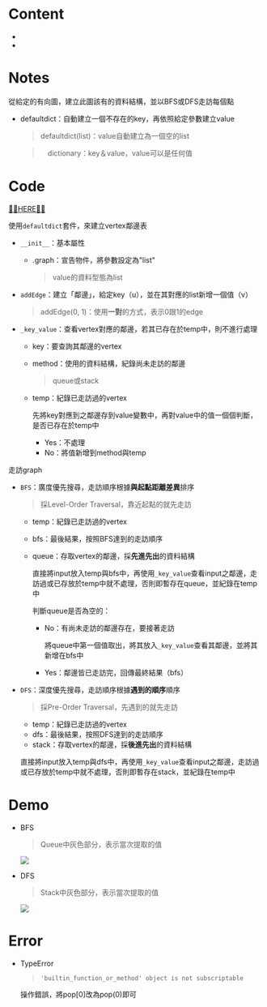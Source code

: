 # Content
  - []()
  - []()


# Notes

從給定的有向圖，建立此圖該有的資料結構，並以BFS或DFS走訪每個點

- defaultdict：自動建立一個不存在的key，再依照給定參數建立value
  > defaultdict(list)：value自動建立為一個空的list

  >　dictionary：key＆value，value可以是任何值
  
# Code
[🤜🏼HERE🤛🏼](https://github.com/vanikk06/Data-structures-and-Algorithms/blob/master/week_13/H.W.5_BFS%EF%BC%86DFS/H.W.5_BFS_and_DFS.py)

使用`defaultdict`套件，來建立vertex鄰邊表

- `__init__`：基本屬性
    - .graph：宣告物件，將參數設定為"list"
        > value的資料型態為list

- `addEdge`：建立「鄰邊」，給定key（u），並在其對應的list新增一個值（v）
    > addEdge(0, 1)：使用**一對**的方式，表示0跟1的edge
    
- `_key_value`：查看vertex對應的鄰邊，若其已存在於temp中，則不進行處理
     - key：要查詢其鄰邊的vertex
    - method：使用的資料結構，紀錄尚未走訪的鄰邊
       > queue或stack
    - temp：紀錄已走訪過的vertex
      
      先將key對應到之鄰邊存到value變數中，再對value中的值一個個判斷，是否已存在於temp中
      - Yes：不處理
      - No：將值新增到method與temp
     
走訪graph
- `BFS`：廣度優先搜尋，走訪順序根據**與起點距離差異**排序
    > 採Level-Order Traversal，靠近起點的就先走訪
    
    - temp：紀錄已走訪過的vertex
    - bfs：最後結果，按照BFS達到的走訪順序
    - queue：存取vertex的鄰邊，採**先進先出**的資料結構
      
      直接將input放入temp與bfs中，再使用`_key_value`查看input之鄰邊，走訪過或已存放於temp中就不處理，否則即暫存在queue，並紀錄在temp中
    
      判斷queue是否為空的：
      
      - No：有尚未走訪的鄰邊存在，要接著走訪
     
        將queue中第一個值取出，將其放入`_key_value`查看其鄰邊，並將其新增在bfs中
        
      - Yes：鄰邊皆已走訪完，回傳最終結果（bfs）
      
- `DFS`：深度優先搜尋，走訪順序根據**遇到的順序**順序
    > 採Pre-Order Traversal，先遇到的就先走訪
    
    - temp：紀錄已走訪過的vertex
    - dfs：最後結果，按照DFS達到的走訪順序
    - stack：存取vertex的鄰邊，採**後進先出**的資料結構
    
    直接將input放入temp與dfs中，再使用`_key_value`查看input之鄰邊，走訪過或已存放於temp中就不處理，否則即暫存在stack，並紀錄在temp中

# Demo

- BFS
  > Queue中灰色部分，表示當次提取的值

  ![](https://github.com/vanikk06/Data-structures-and-Algorithms/blob/master/week_13/image/Webp.net-gifmaker.gif)


- DFS
  > Stack中灰色部分，表示當次提取的值
  
  ![](https://github.com/vanikk06/Data-structures-and-Algorithms/blob/master/week_13/image/ifmaker1.gif)


# Error

- TypeError
  > `'builtin_function_or_method' object is not subscriptable`
  
  操作錯誤，將pop[0]改為pop(0)即可
